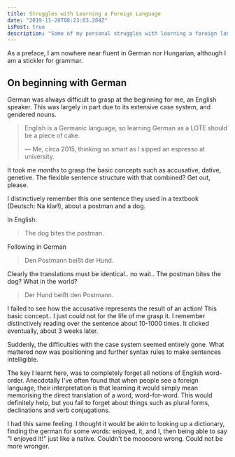 ```yaml
---
title: Struggles with Learning a Foreign Language
date: "2019-11-20T08:23:03.284Z"
isPost: true
description: "Some of my personal struggles with learning a foreign language."
---
```


As a preface, I am nowhere near fluent in German nor Hungarian, although I am a stickler for grammar.

## On beginning with German

German was always difficult to grasp at the beginning for me, an English speaker. This was largely in part due to its extensive case system, and gendered nouns.

> English is a Germanic language, so learning German as a LOTE should be a piece of cake.
>
> &mdash; Me, circa 2015, thinking so smart as I sipped an espresso at university.

It took me *months* to grasp the basic concepts such as accusative, dative, genetive. The flexible sentence structure with that combined? Get out, please.

I distinctively remember this one sentence they used in a textbook (Deutsch: Na klar!), about a postman and a dog.

In English:

> The dog bites the postman.

Following in German

> Den Postmann beißt der Hund.

Clearly the translations must be identical..  no wait.. The postman bites the dog? What in the world?

> Der Hund beißt den Postmann.

I failed to see how the accusative represents the result of an action! This basic concept.. I just could not for the life of me grasp it.
I remember distinctively reading over the sentence about 10-1000 times. It clicked eventually, about 3 weeks later.

Suddenly, the difficulties with the case system seemed entirely gone. What mattered now was positioning and further syntax rules to make sentences intelligible.

The key I learnt here, was to completely forget all notions of English word-order. Anecdotally I've often found that when people see a foreign language, their interpretation is that learning it would simply mean memorising the direct translation of a word, word-for-word. This would definitely help, but you fail to forget about things such as plural forms, declinations and verb conjugations.

I had this same feeling. I thought it would be akin to looking up a dictionary, finding the german for some words: enjoyed, it, and I, then being able to say "I enjoyed it!" just like a native. Couldn't be mooooore wrong. Could not be more wronger.
